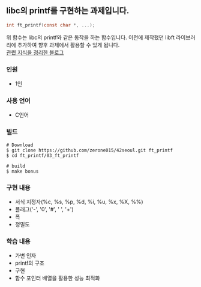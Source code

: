 ## libc의 printf를 구현하는 과제입니다.  
```c
int ft_printf(const char *, ...);
```
위 함수는 libc의 printf와 같은 동작을 하는 함수입니다. 이전에 제작했던 libft 라이브러리에 추가하여 향후 과제에서 활용할 수 있게 됩니다.  
[관련 지식을 정리한 블로그](https://velog.io/@zerone015/series/ftprintf)

### 인원
- 1인
### 사용 언어
- C언어
### 빌드
```shell
# Download
$ git clone https://github.com/zerone015/42seoul.git ft_printf
$ cd ft_printf/03_ft_printf

# build
$ make bonus
```
### 구현 내용
- 서식 지정자(%c, %s, %p, %d, %i, %u, %x, %X, %%)
- 플래그('-', '0', '#', ' ', '+')
- 폭
- 정밀도
### 학습 내용
- 가변 인자
- printf의 구조
- 구현
- 함수 포인터 배열을 활용한 성능 최적화

